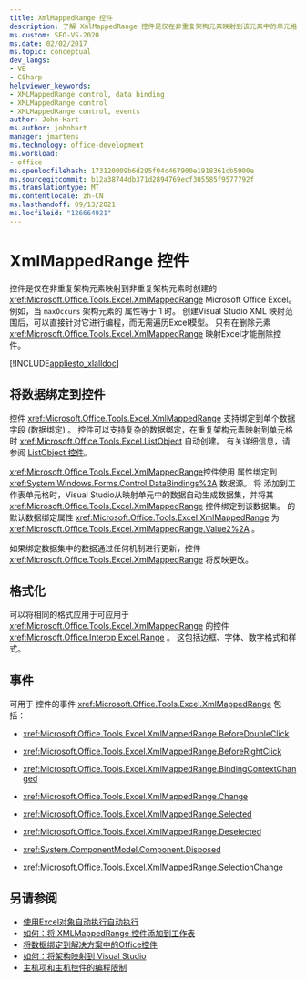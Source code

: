 ```yaml
---
title: XmlMappedRange 控件
description: 了解 XmlMappedRange 控件是仅在非重复架构元素映射到该元素中的单元格时Microsoft Excel。
ms.custom: SEO-VS-2020
ms.date: 02/02/2017
ms.topic: conceptual
dev_langs:
- VB
- CSharp
helpviewer_keywords:
- XMLMappedRange control, data binding
- XMLMappedRange control
- XMLMappedRange control, events
author: John-Hart
ms.author: johnhart
manager: jmartens
ms.technology: office-development
ms.workload:
- office
ms.openlocfilehash: 173120009b6d295f04c467900e1918361cb5900e
ms.sourcegitcommit: b12a38744db371d2894769ecf305585f9577792f
ms.translationtype: MT
ms.contentlocale: zh-CN
ms.lasthandoff: 09/13/2021
ms.locfileid: "126664921"
---
```

# <a name="xmlmappedrange-control"></a>XmlMappedRange 控件
  控件是仅在非重复架构元素映射到非重复架构元素时创建的 <xref:Microsoft.Office.Tools.Excel.XmlMappedRange> Microsoft Office Excel。 例如，当 `maxOccurs` 架构元素的 属性等于 1 时。 创建Visual Studio XML 映射范围后，可以直接针对它进行编程，而无需遍历Excel模型。 只有在删除元素 <xref:Microsoft.Office.Tools.Excel.XmlMappedRange> 映射Excel才能删除控件。

 [!INCLUDE[appliesto_xlalldoc](../vsto/includes/appliesto-xlalldoc-md.md)]

## <a name="bind-data-to-the-control"></a>将数据绑定到控件
 控件 <xref:Microsoft.Office.Tools.Excel.XmlMappedRange> 支持绑定到单个数据字段 (数据绑定) 。 控件可以支持复杂的数据绑定，在重复架构元素映射到单元格时 <xref:Microsoft.Office.Tools.Excel.ListObject> 自动创建。 有关详细信息，请参阅 [ListObject 控件](../vsto/listobject-control.md)。

 <xref:Microsoft.Office.Tools.Excel.XmlMappedRange>控件使用 属性绑定到 <xref:System.Windows.Forms.Control.DataBindings%2A> 数据源。 将 添加到工作表单元格时，Visual Studio从映射单元中的数据自动生成数据集，并将其 <xref:Microsoft.Office.Tools.Excel.XmlMappedRange> 控件绑定到该数据集。 的默认数据绑定属性 <xref:Microsoft.Office.Tools.Excel.XmlMappedRange> 为 <xref:Microsoft.Office.Tools.Excel.XmlMappedRange.Value2%2A> 。

 如果绑定数据集中的数据通过任何机制进行更新，控件 <xref:Microsoft.Office.Tools.Excel.XmlMappedRange> 将反映更改。

## <a name="formatting"></a>格式化
 可以将相同的格式应用于可应用于 <xref:Microsoft.Office.Tools.Excel.XmlMappedRange> 的控件 <xref:Microsoft.Office.Interop.Excel.Range> 。 这包括边框、字体、数字格式和样式。

## <a name="events"></a>事件
 可用于 控件的事件 <xref:Microsoft.Office.Tools.Excel.XmlMappedRange> 包括：

- <xref:Microsoft.Office.Tools.Excel.XmlMappedRange.BeforeDoubleClick>

- <xref:Microsoft.Office.Tools.Excel.XmlMappedRange.BeforeRightClick>

- <xref:Microsoft.Office.Tools.Excel.XmlMappedRange.BindingContextChanged>

- <xref:Microsoft.Office.Tools.Excel.XmlMappedRange.Change>

- <xref:Microsoft.Office.Tools.Excel.XmlMappedRange.Selected>

- <xref:Microsoft.Office.Tools.Excel.XmlMappedRange.Deselected>

- <xref:System.ComponentModel.Component.Disposed>

- <xref:Microsoft.Office.Tools.Excel.XmlMappedRange.SelectionChange>

## <a name="see-also"></a>另请参阅
- [使用Excel对象自动执行自动执行](../vsto/automating-excel-by-using-extended-objects.md)
- [如何：将 XMLMappedRange 控件添加到工作表](../vsto/how-to-add-xmlmappedrange-controls-to-worksheets.md)
- [将数据绑定到解决方案中的Office控件](../vsto/binding-data-to-controls-in-office-solutions.md)
- [如何：将架构映射到 Visual Studio](../vsto/how-to-map-schemas-to-worksheets-inside-visual-studio.md)
- [主机项和主机控件的编程限制](../vsto/programmatic-limitations-of-host-items-and-host-controls.md)
